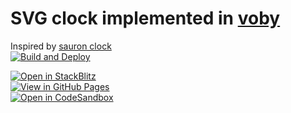 # SVG clock implemented in [voby](https://github.com/vobyjs/voby)

Inspired by [sauron clock](https://ivanceras.github.io/svg-clock/)  
[![Build and Deploy](https://github.com/high1/voby-clock/actions/workflows/main.yml/badge.svg)](https://github.com/high1/voby-clock/actions/workflows/main.yml)

[![Open in StackBlitz](https://developer.stackblitz.com/img/open_in_stackblitz.svg)](https://stackblitz.com/github/high1/voby-clock)   
[![View in GitHub Pages](https://img.shields.io/badge/View%20in-GitHub%20Pages-blue?style=for-the-badge&logo=github)](https://high1.github.io/voby-clock/)   
[![Open in CodeSandbox](https://img.shields.io/badge/Open%20in-CodeSandbox-blue?style=for-the-badge&logo=codesandbox)](https://githubbox.com/high1/voby-clock)

